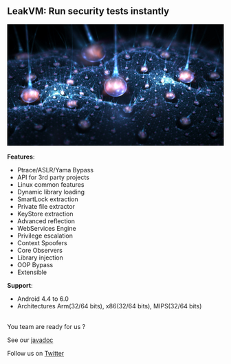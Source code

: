 <h2>LeakVM: Run security tests instantly</h2>

![LeakVM](LeakVM.jpg)

<b>Features</b>:<br>
* Ptrace/ASLR/Yama Bypass<br>
* API for 3rd party projects<br>
* Linux common features<br>
* Dynamic library loading<br>
* SmartLock extraction<br>
* Private file extractor<br>
* KeyStore extraction<br>
* Advanced reflection<br>
* WebServices Engine<br>
* Privilege escalation<br>
* Context Spoofers<br>
* Core Observers<br>
* Library injection<br>
* OOP Bypass<br>
* Extensible<br>


<b>Support</b>:<br>
* Android 4.4 to 6.0<br>
* Architectures Arm(32/64 bits), x86(32/64 bits), MIPS(32/64 bits)<br>

<br>You team are ready for us ?<br>

See our [javadoc](https://xekricorp.github.io/LeakVM/javadoc/)<br>

Follow us on [Twitter](https://twitter.com/XekriCorp)<br><br>

